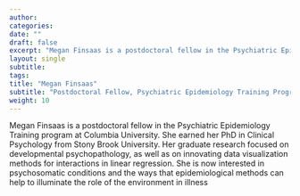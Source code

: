 ```yaml
---
author: 
categories:
date: ""
draft: false
excerpt: "Megan Finsaas is a postdoctoral fellow in the Psychiatric Epidemiology Training program at Columbia University"
layout: single
subtitle: 
tags:
title: "Megan Finsaas"
subtitle: "Postdoctoral Fellow, Psychiatric Epidemiology Training Program, Columbia University"
weight: 10
---
```


Megan Finsaas is a postdoctoral fellow in the Psychiatric Epidemiology Training program at Columbia University. She earned her PhD in Clinical Psychology from Stony Brook University. Her graduate research focused on developmental psychopathology, as well as on innovating data visualization methods for interactions in linear regression.  She is now interested in psychosomatic conditions and the ways that epidemiological methods can help to illuminate the role of the environment in illness